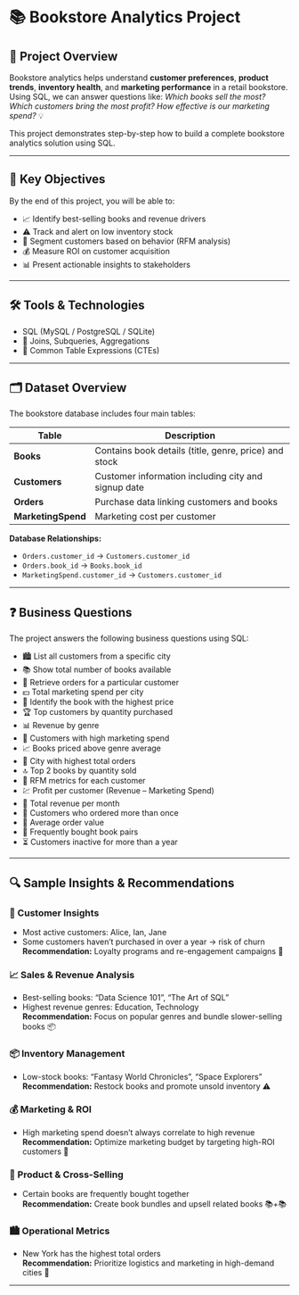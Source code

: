 # 📚 Bookstore Analytics Project

## 📝 Project Overview
Bookstore analytics helps understand **customer preferences**, **product trends**, **inventory health**, and **marketing performance** in a retail bookstore. Using SQL, we can answer questions like: *Which books sell the most? Which customers bring the most profit? How effective is our marketing spend?* 💡

This project demonstrates step-by-step how to build a complete bookstore analytics solution using SQL.

---

## 🎯 Key Objectives
By the end of this project, you will be able to:
- 📈 Identify best-selling books and revenue drivers  
- ⚠️ Track and alert on low inventory stock  
- 👥 Segment customers based on behavior (RFM analysis)  
- 💰 Measure ROI on customer acquisition  
- 📊 Present actionable insights to stakeholders  

---

## 🛠 Tools & Technologies
- SQL (MySQL / PostgreSQL / SQLite)  
- 🔗 Joins, Subqueries, Aggregations  
- 🧩 Common Table Expressions (CTEs)  

---

## 🗂 Dataset Overview
The bookstore database includes four main tables:

| Table | Description |
|-------|------------|
| **Books** | Contains book details (title, genre, price) and stock |
| **Customers** | Customer information including city and signup date |
| **Orders** | Purchase data linking customers and books |
| **MarketingSpend** | Marketing cost per customer |

**Database Relationships:**  
- `Orders.customer_id` → `Customers.customer_id`  
- `Orders.book_id` → `Books.book_id`  
- `MarketingSpend.customer_id` → `Customers.customer_id`  

---

## ❓ Business Questions
The project answers the following business questions using SQL:
- 🏙️ List all customers from a specific city  
- 📚 Show total number of books available  
- 🛒 Retrieve orders for a particular customer  
- 💵 Total marketing spend per city  
- 💎 Identify the book with the highest price  
- 🏆 Top customers by quantity purchased  
- 📊 Revenue by genre  
- 💸 Customers with high marketing spend  
- 📈 Books priced above genre average  
- 🌆 City with highest total orders  
- 🔝 Top 2 books by quantity sold  
- 🧮 RFM metrics for each customer  
- 💹 Profit per customer (Revenue – Marketing Spend)  
- 📅 Total revenue per month  
- 🔁 Customers who ordered more than once  
- 🧾 Average order value  
- 🤝 Frequently bought book pairs  
- ⏳ Customers inactive for more than a year  

---

## 🔍 Sample Insights & Recommendations

### 👥 Customer Insights
- Most active customers: Alice, Ian, Jane  
- Some customers haven’t purchased in over a year → risk of churn  
**Recommendation:** Loyalty programs and re-engagement campaigns 💌  

### 📈 Sales & Revenue Analysis
- Best-selling books: “Data Science 101”, “The Art of SQL”  
- Highest revenue genres: Education, Technology  
**Recommendation:** Focus on popular genres and bundle slower-selling books 📦  

### 📦 Inventory Management
- Low-stock books: “Fantasy World Chronicles”, “Space Explorers”  
**Recommendation:** Restock books and promote unsold inventory ⚠️  

### 💰 Marketing & ROI
- High marketing spend doesn’t always correlate to high revenue  
**Recommendation:** Optimize marketing budget by targeting high-ROI customers 🎯  

### 🤝 Product & Cross-Selling
- Certain books are frequently bought together  
**Recommendation:** Create book bundles and upsell related books 📚+📚  

### 🏙️ Operational Metrics
- New York has the highest total orders  
**Recommendation:** Prioritize logistics and marketing in high-demand cities 🚚  

---




